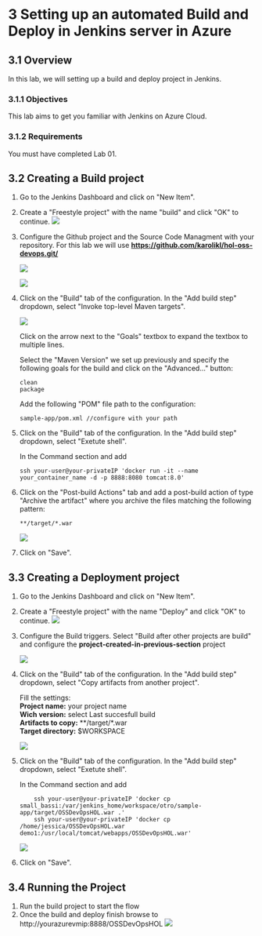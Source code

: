 # 3 Setting up an automated Build and Deploy in Jenkins server in Azure

## 3.1 Overview
In this lab, we will setting up a build and deploy project in Jenkins.

### 3.1.1 Objectives
This lab aims to get you familiar with Jenkins on Azure Cloud.

### 3.1.2 Requirements
You must have completed Lab 01.

## 3.2 Creating a Build project
1. Go to the Jenkins Dashboard and click on "New Item".

2. Create a "Freestyle project" with the name "build" and click "OK" to continue.
    ![](./images/3.1.i001.PNG)

3. Configure the Github project and the Source Code Managment with your repository. For this lab we will use **https://github.com/karolikl/hol-oss-devops.git/**

    ![](./images/3.1.i002.PNG)
    
    ![](./images/3.1.i003.PNG)
    
4. Click on the "Build" tab of the configuration. In the "Add build step" dropdown, select "Invoke top-level Maven targets".
    
   ![](./images/3.1.i004.PNG)

   Click on the arrow next to the "Goals" textbox to expand the textbox to multiple lines. 
  
   Select the "Maven Version" we set up previously and specify the following goals for the build and click on the "Advanced..." button:
    ```
    clean
    package
    ``` 
   Add the following "POM" file path to the configuration:
    ```
    sample-app/pom.xml //configure with your path
    ``` 
5. Click on the "Build" tab of the configuration. In the "Add build step" dropdown, select "Exetute shell".
  
   In the Command section and add 
   
    ```
    ssh your-user@your-privateIP 'docker run -it --name your_container_name -d -p 8888:8080 tomcat:8.0' 
    ``` 
       
6. Click on the "Post-build Actions" tab and add a post-build action of type "Archive the artifact" where you archive the files matching the following pattern:
    ```
    **/target/*.war
    ``` 
    ![](./images/3.1.i005.PNG)

7. Click on "Save".


## 3.3 Creating a Deployment project
1. Go to the Jenkins Dashboard and click on "New Item".

2. Create a "Freestyle project" with the name "Deploy" and click "OK" to continue.
    ![](./images/3.2.i001.PNG)
    
3. Configure the Build triggers. Select "Build after other projects are build" and configure the **project-created-in-previous-section** project

    ![](./images/3.2.i002.PNG)
    
4. Click on the "Build" tab of the configuration. In the "Add build step" dropdown, select "Copy artifacts from another project".

   Fill the settings:  
   **Project name:** your project name  
   **Wich version:** select Last succesfull build  
   **Artifacts to copy:** **/target/*.war  
   **Target directory:** $WORKSPACE  

    ![](./images/3.2.i003.PNG)

5. Click on the "Build" tab of the configuration. In the "Add build step" dropdown, select "Exetute shell".
  
   In the Command section and add 
   
    ```
        ssh your-user@your-privateIP 'docker cp  small_bassi:/var/jenkins_home/workspace/otro/sample-app/target/OSSDevOpsHOL.war .'
        ssh your-user@your-privateIP 'docker cp  /home/jessica/OSSDevOpsHOL.war demo1:/usr/local/tomcat/webapps/OSSDevOpsHOL.war'

    ``` 
    ![](./images/3.2.i004.PNG)

6. Click on "Save".

## 3.4 Running the Project

1. Run the build project to start the flow
2. Once the build and deploy finish browse to http://yourazurevmip:8888/OSSDevOpsHOL
![](./images/3.2.i005.PNG)